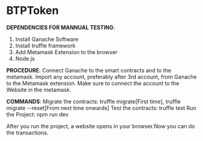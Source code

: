 # BTPToken

**DEPENDENCIES FOR MANNUAL TESTING**:
1. Install Ganache Software
2. Install truffle framework
3. Add Metamask Extension to the browser
4. Node.js

**PROCEDURE**:
Connect Ganache to the smart contracts and to the metamask.
Import any account, preferably after 3rd account, from Ganache to the Metamask extension.
Make sure to connect the account to the Website in the metamask.

**COMMANDS**:
Migrate the contracts: truffle migrate[First time], truffle migrate --reset[From next time onwards]
Test the contracts: truffle test
Run the Project: npm run dev

After you run the project, a website opens in your browser.Now you can do the transactions.
